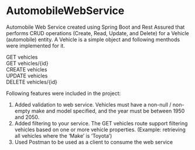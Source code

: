 # AutomobileWebService

Automobile Web Service created using Spring Boot and Rest Assured that performs CRUD operations (Create, Read, Update, and Delete) for a Vehicle
(automobile) entity.
A Vehicle is a simple object and following menthods were implemented for it.

GET vehicles <br />
GET vehicles/{id} <br />
CREATE vehicles <br />
UPDATE vehicles <br />
DELETE vehicles/{id}

Following features were included in the project:
1) Added validation to web service.
Vehicles must have a non-null / non-empty make and model specified, and the year must be between 1950 and 2050.
2) Added filtering to your service.
The GET vehicles route support filtering vehicles based on one or more vehicle properties. (Example: retrieving all vehicles where the ‘Make’ is ‘Toyota’)
3) Used Postman to be used as a client to consume the web service
